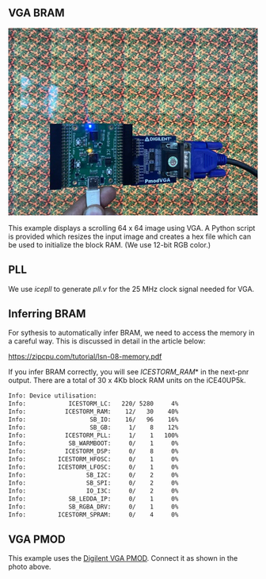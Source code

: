 ## VGA BRAM 

![VGA BRAM](vga_bram.jpg)

This example displays a scrolling 64 x 64 image using VGA. A Python script is provided 
which resizes the input image and creates a hex file which can be used to 
initialize the block RAM. (We use 12-bit RGB color.)

## PLL

We use *icepll* to generate *pll.v* for the 25 MHz clock signal needed for VGA.


## Inferring BRAM 

For sythesis to automatically infer BRAM, we need to access the memory in a 
careful way. This is discussed in detail in the article below:

https://zipcpu.com/tutorial/lsn-08-memory.pdf

If you infer BRAM correctly, you will see *ICESTORM_RAM** in the next-pnr output. There are a total of 30 x 4Kb block RAM units on the iCE40UP5k.

```
Info: Device utilisation:
Info:            ICESTORM_LC:   220/ 5280     4%
Info:           ICESTORM_RAM:    12/   30    40%
Info:                  SB_IO:    16/   96    16%
Info:                  SB_GB:     1/    8    12%
Info:           ICESTORM_PLL:     1/    1   100%
Info:            SB_WARMBOOT:     0/    1     0%
Info:           ICESTORM_DSP:     0/    8     0%
Info:         ICESTORM_HFOSC:     0/    1     0%
Info:         ICESTORM_LFOSC:     0/    1     0%
Info:                 SB_I2C:     0/    2     0%
Info:                 SB_SPI:     0/    2     0%
Info:                 IO_I3C:     0/    2     0%
Info:            SB_LEDDA_IP:     0/    1     0%
Info:            SB_RGBA_DRV:     0/    1     0%
Info:         ICESTORM_SPRAM:     0/    4     0%
```

## VGA PMOD

This example uses the [Digilent VGA PMOD][1]. Connect it as shown in the photo above. 

[1]: https://digilent.com/shop/pmod-vga-video-graphics-array/
